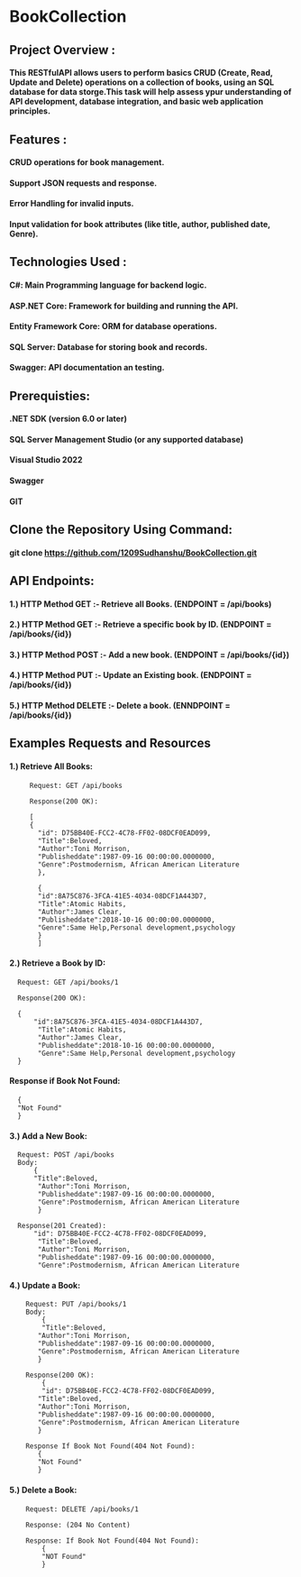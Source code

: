 # BookCollection
## Project Overview :
#### This RESTfulAPI allows users to perform basics CRUD (Create, Read, Update and Delete) operations on a collection of books, using an SQL database for data storge.This task will help assess ypur understanding of API development, database integration, and basic web application principles.

## Features :
#### CRUD operations for book management.
#### Support JSON requests and response.
#### Error Handling for invalid inputs.
#### Input validation for book attributes (like title, author, published date, Genre).

## Technologies Used :
#### C#: Main Programming language for backend logic.
#### ASP.NET Core: Framework for building and running the API.
#### Entity Framework Core: ORM for database operations.
#### SQL Server: Database for storing book and records.
#### Swagger: API documentation an testing.

## Prerequisties:
#### .NET SDK (version 6.0 or later)
#### SQL Server Management Studio (or any supported database)
#### Visual Studio 2022
#### Swagger
#### GIT

## Clone the Repository Using Command:
#### git clone https://github.com/1209Sudhanshu/BookCollection.git

## API Endpoints:
#### 1.) HTTP Method GET :- Retrieve all Books. (ENDPOINT = /api/books)
#### 2.) HTTP Method GET :- Retrieve a specific book by ID. (ENDPOINT = /api/books/{id})
#### 3.) HTTP Method POST :- Add a new book. (ENDPOINT = /api/books/{id})
#### 4.) HTTP Method PUT :- Update an Existing book. (ENDPOINT = /api/books/{id})
#### 5.) HTTP Method DELETE :- Delete a book. (ENNDPOINT = /api/books/{id})

## Examples Requests and Resources
#### 1.) Retrieve All Books:
         Request: GET /api/books
         
         Response(200 OK):
         
         [
         {
           "id": D75BB40E-FCC2-4C78-FF02-08DCF0EAD099,
           "Title":Beloved,
           "Author":Toni Morrison,
           "Publisheddate":1987-09-16 00:00:00.0000000,
           "Genre":Postmodernism, African American Literature
           },
           
           {
           "id":8A75C876-3FCA-41E5-4034-08DCF1A443D7,
           "Title":Atomic Habits,
           "Author":James Clear,
           "Publisheddate":2018-10-16 00:00:00.0000000,
           "Genre":Same Help,Personal development,psychology
           }
           ]

#### 2.) Retrieve a Book by ID:
      Request: GET /api/books/1

      Response(200 OK):

      {
          "id":8A75C876-3FCA-41E5-4034-08DCF1A443D7,
           "Title":Atomic Habits,
           "Author":James Clear,
           "Publisheddate":2018-10-16 00:00:00.0000000,
           "Genre":Same Help,Personal development,psychology
      }

#### Response if Book Not Found:

      {
      "Not Found"
      }

#### 3.) Add a New Book:
      Request: POST /api/books
      Body:
          {
          "Title":Beloved,
           "Author":Toni Morrison,
           "Publisheddate":1987-09-16 00:00:00.0000000,
           "Genre":Postmodernism, African American Literature
           }

      Response(201 Created):
          "id": D75BB40E-FCC2-4C78-FF02-08DCF0EAD099,
           "Title":Beloved,
           "Author":Toni Morrison,
           "Publisheddate":1987-09-16 00:00:00.0000000,
           "Genre":Postmodernism, African American Literature

#### 4.) Update a Book:
        Request: PUT /api/books/1
        Body:
            {
            "Title":Beloved,
           "Author":Toni Morrison,
           "Publisheddate":1987-09-16 00:00:00.0000000,
           "Genre":Postmodernism, African American Literature
           }

        Response(200 OK):
            {
            "id": D75BB40E-FCC2-4C78-FF02-08DCF0EAD099,
           "Title":Beloved,
           "Author":Toni Morrison,
           "Publisheddate":1987-09-16 00:00:00.0000000,
           "Genre":Postmodernism, African American Literature
           }

        Response If Book Not Found(404 Not Found):
           {
           "Not Found"
           }

#### 5.) Delete a Book:
        Request: DELETE /api/books/1

        Response: (204 No Content)

        Response: If Book Not Found(404 Not Found):
            {
            "NOT Found"
            }
            
              
            


